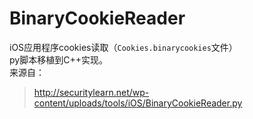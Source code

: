 # BinaryCookieReader
iOS应用程序cookies读取（`Cookies.binarycookies`文件）  
py脚本移植到C++实现。  
来源自：
> http://securitylearn.net/wp-content/uploads/tools/iOS/BinaryCookieReader.py
